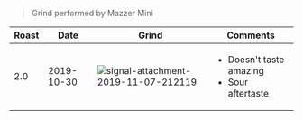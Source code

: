 > Grind performed by Mazzer Mini

| Roast | Date       | Grind | Comments |
|-------|------------|-------|----------
| 2.0   | 2019-10-30 | ![signal-attachment-2019-11-07-212119](https://user-images.githubusercontent.com/2862029/68372520-e87d9f80-01a5-11ea-9284-e25d63c8b59e.jpeg) | <ul><li>Doesn't taste amazing</li><li>Sour aftertaste</li></ul>
